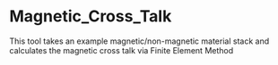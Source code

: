 # Magnetic_Cross_Talk
This tool takes an example magnetic/non-magnetic material stack and calculates the magnetic cross talk via Finite Element Method
